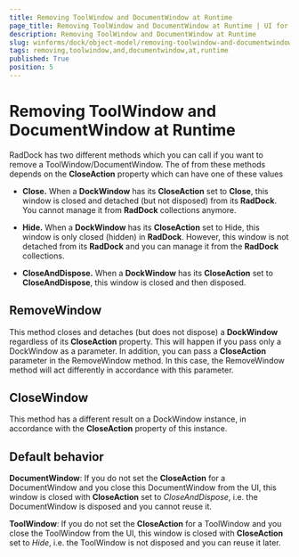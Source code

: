 ```yaml
---
title: Removing ToolWindow and DocumentWindow at Runtime
page_title: Removing ToolWindow and DocumentWindow at Runtime | UI for WinForms Documentation
description: Removing ToolWindow and DocumentWindow at Runtime
slug: winforms/dock/object-model/removing-toolwindow-and-documentwindow-at-runtime
tags: removing,toolwindow,and,documentwindow,at,runtime
published: True
position: 5
---
```


# Removing ToolWindow and DocumentWindow at Runtime



RadDock has two different methods which you can call if you want to remove a ToolWindow/DocumentWindow. The of from these methods depends on the __CloseAction__ property which can have one of these values

* __Close.__ When a __DockWindow__ has its __CloseAction__ set to __Close__, this window is closed and detached (but not disposed) from its __RadDock__. You cannot manage it from __RadDock__ collections anymore.
          

* __Hide.__ When a __DockWindow__ has its __CloseAction__ set to Hide, this window is only closed (hidden) in __RadDock__. However, this window is not detached from its __RadDock__ and you can manage it from the __RadDock__ collections.
          

* __CloseAndDispose.__ When a __DockWindow__ has its __CloseAction__ set to __CloseAndDispose__, this window is closed and then disposed.
          



## RemoveWindow

This method closes and detaches (but does not dispose) a __DockWindow__ regardless of its __CloseAction__ property. This will happen if you pass only a DockWindow as a parameter. In addition, you can pass a __CloseAction__ parameter in the RemoveWindow method. In this case, the RemoveWindow method will act differently in accordance with this parameter.



## CloseWindow

This method has a different result on a DockWindow instance, in accordance with the __CloseAction__ property of this instance. 



## Default behavior

__DocumentWindow__: If you do not set the __CloseAction__ for a DocumentWindow and you close this DocumentWindow from the UI, this window is closed with __CloseAction__ set to *CloseAndDispose*, i.e. the DocumentWindow is disposed and you cannot reuse it.

__ToolWindow__: If you do not set the __CloseAction__ for a ToolWindow and you close the ToolWindow from the UI, this window is closed with __CloseAction__ set to *Hide*, i.e. the ToolWindow is not disposed and you can reuse it later.




